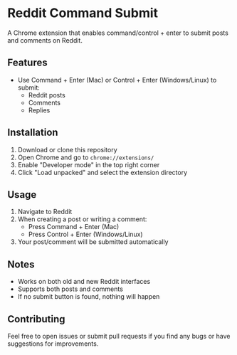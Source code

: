 # Reddit Command Submit

A Chrome extension that enables command/control + enter to submit posts and comments on Reddit.

## Features

- Use Command + Enter (Mac) or Control + Enter (Windows/Linux) to submit:
  - Reddit posts
  - Comments
  - Replies

## Installation

1. Download or clone this repository
2. Open Chrome and go to `chrome://extensions/`
3. Enable "Developer mode" in the top right corner
4. Click "Load unpacked" and select the extension directory

## Usage

1. Navigate to Reddit
2. When creating a post or writing a comment:
   - Press Command + Enter (Mac)
   - Press Control + Enter (Windows/Linux)
3. Your post/comment will be submitted automatically

## Notes

- Works on both old and new Reddit interfaces
- Supports both posts and comments
- If no submit button is found, nothing will happen

## Contributing

Feel free to open issues or submit pull requests if you find any bugs or have suggestions for improvements. 